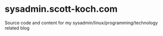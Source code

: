 # sysadmin.scott-koch.com
Source code and content for my sysadmin/linux/programming/technology related blog
